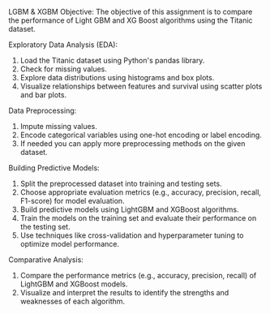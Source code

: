 LGBM & XGBM
Objective:
The objective of this assignment is to compare the performance of Light GBM and XG Boost algorithms using the Titanic dataset. 

Exploratory Data Analysis (EDA):
1.	Load the Titanic dataset using Python's pandas library.
2.	Check for missing values.
3.	Explore data distributions using histograms and box plots.
4.	Visualize relationships between features and survival using scatter plots and bar plots.

Data Preprocessing:
1.	Impute missing values.
2.	Encode categorical variables using one-hot encoding or label encoding. 
3.	If needed you can apply more preprocessing methods on the given dataset.

Building Predictive Models:
1.	Split the preprocessed dataset into training and testing sets.
2.	Choose appropriate evaluation metrics (e.g., accuracy, precision, recall, F1-score) for model evaluation.
3.	Build predictive models using LightGBM and XGBoost algorithms.
4.	Train the models on the training set and evaluate their performance on the testing set.
5.	Use techniques like cross-validation and hyperparameter tuning to optimize model performance.

Comparative Analysis:
1.	Compare the performance metrics (e.g., accuracy, precision, recall) of LightGBM and XGBoost models.
2.	Visualize and interpret the results to identify the strengths and weaknesses of each algorithm.
